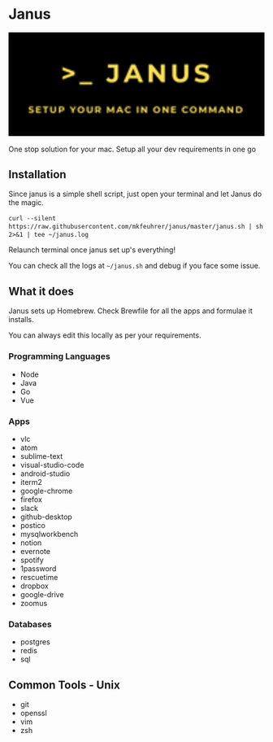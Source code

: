 # Janus

<p align="center">
  <img alt="janus" title="Janus" src="https://raw.githubusercontent.com/mkfeuhrer/janus/master/images/janus.png" width="550"> </img>
</p>

One stop solution for your mac. Setup all your dev requirements in one go

## Installation

Since janus is a simple shell script, just open your terminal and let Janus do the magic.

```
curl --silent https://raw.githubusercontent.com/mkfeuhrer/janus/master/janus.sh | sh 2>&1 | tee ~/janus.log
```

Relaunch terminal once janus set up's everything!

You can check all the logs at `~/janus.sh` and debug if you face some issue.

## What it does

Janus sets up Homebrew. Check Brewfile for all the apps and formulae it installs.

You can always edit this locally as per your requirements.

### Programming Languages

- Node
- Java
- Go
- Vue

### Apps

- vlc
- atom
- sublime-text
- visual-studio-code
- android-studio
- iterm2
- google-chrome
- firefox
- slack
- github-desktop
- postico
- mysqlworkbench
- notion
- evernote
- spotify
- 1password
- rescuetime
- dropbox
- google-drive
- zoomus

### Databases

- postgres
- redis
- sql

## Common Tools - Unix

- git
- openssl
- vim
- zsh
